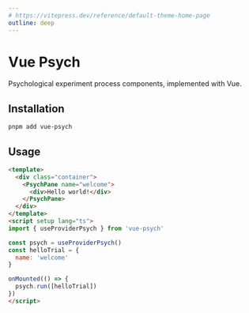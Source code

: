 ```yaml
---
# https://vitepress.dev/reference/default-theme-home-page
outline: deep
---
```


# Vue Psych

Psychological experiment process components, implemented with Vue.

## Installation

```bash
pnpm add vue-psych
```

## Usage

```html
<template>
  <div class="container">
    <PsychPane name="welcome">
      <div>Hello world!</div>
    </PsychPane>
  </div>
</template>
<script setup lang="ts">
import { useProviderPsych } from 'vue-psych'

const psych = useProviderPsych()
const helloTrial = {
  name: 'welcome'
}

onMounted(() => {
  psych.run([helloTrial])
})
</script>
```
